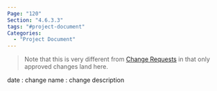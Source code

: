 ```yaml
---
Page: "120"
Section: "4.6.3.3"
tags: "#project-document"
Categories:
  - "Project Document"
---
```


> Note that this is very different from [Change Requests](Change%20Requests.md) in that only approved changes land here.

date : change name : change description




